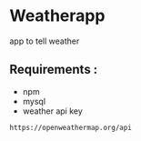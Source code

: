 # Weatherapp
 app to tell weather
## Requirements :
- npm
- mysql
- weather api key 
```bash
https://openweathermap.org/api
